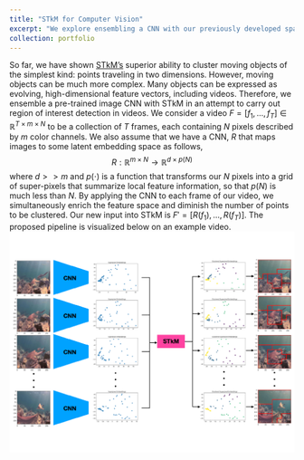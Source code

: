 ```yaml
---
title: "STkM for Computer Vision"
excerpt: "We explore ensembling a CNN with our previously developed spatiotemporal clustering method, STkM, for the purpose of object detection in videos. <br/><img src='/images/stkm_pipeline.pdf'>"
collection: portfolio
---
```


So far, we have shown [STkM’s](http://OlgaD400.github.io/files/STkM.pdf) superior ability to cluster moving objects of the simplest kind: points traveling in two dimensions. However, moving objects can be much more complex. Many objects can be expressed as evolving, high-dimensional feature vectors, including videos. Therefore, we ensemble a pre-trained image CNN with STkM in an attempt to carry out region of interest detection in videos. 
We consider a video $F = [f_1, ... , f_T] \in \mathbb{R}^{T \times m \times N}$ to be a collection of $T$ frames, each containing $N$ pixels described by $m$ color channels. We also assume that we have a CNN, $R$ that maps images to some latent embedding space as follows, 
$$ R: \mathbb{R}^{m \times N} \to \mathbb{R}^{d \times p(N)} $$
where $d >> m$ and $p(\cdot)$ is a function that transforms our $N$ pixels into a grid of super-pixels that summarize local feature information, so that $p(N)$ is much less than $N$.
By applying the CNN to each frame of our video, we simultaneously enrich the feature space and diminish the number of points to be clustered. Our new input into STkM is $F' = [R(f_1), ..., R(f_T)]$. The proposed pipeline is visualized below on an example video.<br/><img src='/images/stkm_pipeline.pdf'>
